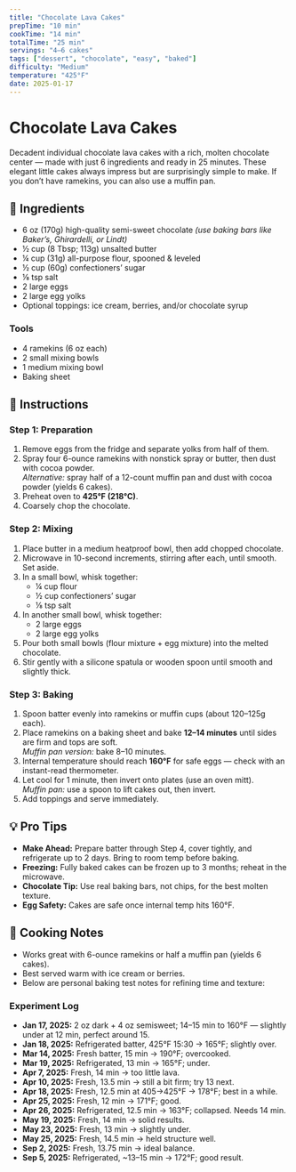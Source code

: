 ```yaml
---
title: "Chocolate Lava Cakes"
prepTime: "10 min"
cookTime: "14 min"
totalTime: "25 min"
servings: "4–6 cakes"
tags: ["dessert", "chocolate", "easy", "baked"]
difficulty: "Medium"
temperature: "425°F"
date: 2025-01-17
---
```


# Chocolate Lava Cakes

Decadent individual chocolate lava cakes with a rich, molten chocolate center — made with just 6 ingredients and ready in 25 minutes. These elegant little cakes always impress but are surprisingly simple to make. If you don’t have ramekins, you can also use a muffin pan.

## 🧂 Ingredients

* 6 oz (170g) high-quality semi-sweet chocolate *(use baking bars like Baker’s, Ghirardelli, or Lindt)*  
* ½ cup (8 Tbsp; 113g) unsalted butter  
* ¼ cup (31g) all-purpose flour, spooned & leveled  
* ½ cup (60g) confectioners’ sugar  
* ⅛ tsp salt  
* 2 large eggs  
* 2 large egg yolks  
* Optional toppings: ice cream, berries, and/or chocolate syrup  

### Tools

* 4 ramekins (6 oz each)  
* 2 small mixing bowls  
* 1 medium mixing bowl  
* Baking sheet  

## 🔪 Instructions

### Step 1: Preparation
1. Remove eggs from the fridge and separate yolks from half of them.
2. Spray four 6-ounce ramekins with nonstick spray or butter, then dust with cocoa powder.  
   *Alternative:* spray half of a 12-count muffin pan and dust with cocoa powder (yields 6 cakes).  
3. Preheat oven to **425°F (218°C)**.  
4. Coarsely chop the chocolate.

### Step 2: Mixing
1. Place butter in a medium heatproof bowl, then add chopped chocolate.  
2. Microwave in 10-second increments, stirring after each, until smooth. Set aside.  
3. In a small bowl, whisk together:
   - ¼ cup flour  
   - ½ cup confectioners’ sugar  
   - ⅛ tsp salt  
4. In another small bowl, whisk together:
   - 2 large eggs  
   - 2 large egg yolks  
5. Pour both small bowls (flour mixture + egg mixture) into the melted chocolate.  
6. Stir gently with a silicone spatula or wooden spoon until smooth and slightly thick.  

### Step 3: Baking
1. Spoon batter evenly into ramekins or muffin cups (about 120–125g each).  
2. Place ramekins on a baking sheet and bake **12–14 minutes** until sides are firm and tops are soft.  
   *Muffin pan version:* bake 8–10 minutes.  
3. Internal temperature should reach **160°F** for safe eggs — check with an instant-read thermometer.  
4. Let cool for 1 minute, then invert onto plates (use an oven mitt).  
   *Muffin pan:* use a spoon to lift cakes out, then invert.  
5. Add toppings and serve immediately.

## 💡 Pro Tips

* **Make Ahead:** Prepare batter through Step 4, cover tightly, and refrigerate up to 2 days. Bring to room temp before baking.  
* **Freezing:** Fully baked cakes can be frozen up to 3 months; reheat in the microwave.  
* **Chocolate Tip:** Use real baking bars, not chips, for the best molten texture.  
* **Egg Safety:** Cakes are safe once internal temp hits 160°F.  

## 🍳 Cooking Notes

* Works great with 6-ounce ramekins or half a muffin pan (yields 6 cakes).  
* Best served warm with ice cream or berries.  
* Below are personal baking test notes for refining time and texture:

### Experiment Log

- **Jan 17, 2025:** 2 oz dark + 4 oz semisweet; 14–15 min to 160°F — slightly under at 12 min, perfect around 15.  
- **Jan 18, 2025:** Refrigerated batter, 425°F 15:30 → 165°F; slightly over.  
- **Mar 14, 2025:** Fresh batter, 15 min → 190°F; overcooked.  
- **Mar 19, 2025:** Refrigerated, 13 min → 165°F; under.  
- **Apr 7, 2025:** Fresh, 14 min → too little lava.  
- **Apr 10, 2025:** Fresh, 13.5 min → still a bit firm; try 13 next.  
- **Apr 18, 2025:** Fresh, 12.5 min at 405→425°F → 178°F; best in a while.  
- **Apr 25, 2025:** Fresh, 12 min → 171°F; good.  
- **Apr 26, 2025:** Refrigerated, 12.5 min → 163°F; collapsed. Needs 14 min.  
- **May 19, 2025:** Fresh, 14 min → solid results.  
- **May 23, 2025:** Fresh, 13 min → slightly under.  
- **May 25, 2025:** Fresh, 14.5 min → held structure well.  
- **Sep 2, 2025:** Fresh, 13.75 min → ideal balance.  
- **Sep 5, 2025:** Refrigerated, ~13–15 min → 172°F; good result.
